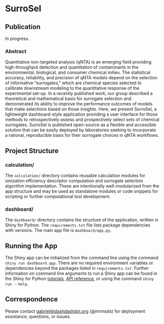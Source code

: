 # SurroSel
## Publication
In progress.

### Abstract
Quantitative non-targeted analysis (qNTA) is an emerging field providing high-throughput detection and quantitation of contaminants in the environmental, biological, and consumer chemical milieu. The statistical accuracy, reliability, and precision of qNTA models depend on the selection of informative “surrogates,” which are chemical species selected to calibrate downstream modeling to the quantitative response of the experimental set-up. In a recently published work, our group described a theoretical and mathematical basis for surrogate selection and demonstrated its ability to improve the performance outcomes of models that make selections based on those insights. Here, we present SurroSel, a lightweight dashboard-style application providing a user interface for those methods to retrospectively assess and prospectively select sets of chemical surrogates. SurroSel is published open-source as a flexible and accessible solution that can be easily deployed by laboratories seeking to incorporate a rational, reproducible basis for their surrogate choices in qNTA workflows.

## Project Structure
### calculation/
The ```calculation/``` directory contains reusable calculation modules for ionization efficiency descriptor computation and surrogate selection algorithm implementation. These are intentionally well-modularized from the app structure and may be used as standalone modules or code snippets for scripting or further computational tool development.

### dashboard/
The ```dashboard/``` directory contains the structure of the application, written in Shiny for Python. The ```requirements.txt``` file lists package dependencies with versions. The main app file is ```dashboard/app.py```.

## Running the App
The Shiny app can be initialized from the command line using the command ```shiny run dashboard.app```. There are no required environment variables or dependencies beyond the packages listed in ```requirements.txt```. Further information on command line arguments to run a Shiny app can be found in the Shiny for Python [tutorials](https://shiny.posit.co/py/get-started/create-run.html), [API reference](https://shiny.posit.co/py/api/core/run_app.html), or using the command ```shiny run --help```.

## Correspondence
Please contact gabriel@dashdashdot.org (@mrmsds) for deployment assistance, questions, or issues.
